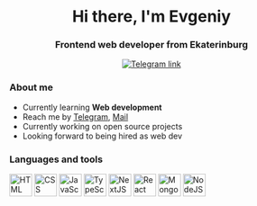 <div id="div" align="center">
<h1>Hi there, I'm Evgeniy</h1>
<h3>Frontend web developer from Ekaterinburg</h3>
<a href="https://t.me/J_Trunov"><img src="https://img.shields.io/badge/Telegram-blue?style=for-the-badge&logo=telegram&logoColor=white" alt="Telegram link"/></a>
</div>

### About me

- Currently learning **Web development**
- Reach me by [Telegram](https://t.me/J_Trunov), [Mail](mailto:trunovevgeniy1@gmail.com)
- Currently working on open source projects
- Looking forward to being hired as web dev

### Languages and tools

<div>
 <img src="https://cdn.jsdelivr.net/gh/devicons/devicon@latest/icons/html5/html5-original-wordmark.svg" title="HTML" alt="HTML" width=40 height=40/>
 <img src="https://cdn.jsdelivr.net/gh/devicons/devicon@latest/icons/css3/css3-original-wordmark.svg" title="CSS" alt="CSS" width=40 height=40/>
 <img src="https://cdn.jsdelivr.net/gh/devicons/devicon@latest/icons/javascript/javascript-plain.svg" title="JavaScript" alt="JavaScript" width=40 height=40/>
 <img src="https://cdn.jsdelivr.net/gh/devicons/devicon@latest/icons/typescript/typescript-plain.svg" title="TypeScript" alt="TypeScript" width=40 height=40/>
 <img src="https://cdn.jsdelivr.net/gh/devicons/devicon@latest/icons/nextjs/nextjs-original.svg" title="NextJS" alt="NextJS" width=40 height=40/>
 <img src="https://cdn.jsdelivr.net/gh/devicons/devicon@latest/icons/react/react-original.svg" title="React" alt="React" width=40 height=40/>
 <img src="https://cdn.jsdelivr.net/gh/devicons/devicon@latest/icons/mongodb/mongodb-original-wordmark.svg" title="MongoDB" alt="MongoDB" width=40 height=40/>
 <img src="https://cdn.jsdelivr.net/gh/devicons/devicon@latest/icons/nodejs/nodejs-original-wordmark.svg" title="NodeJS" alt="NodeJS" width=40 height=40/>
</div>
